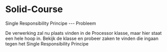 # Solid-Course
Single Responsibility Principe --- Probleem

De verwerking zal nu plaats vinden in de Processor klasse, maar hier staat een hele hoop in.
Bekijk de klasse en probeer zaken te vinden die ingaan tegen het Single Responsibility Principe